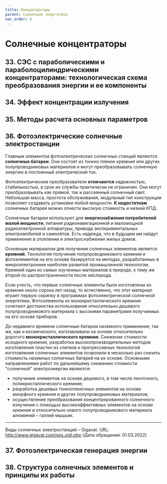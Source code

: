 ```yaml
---
title: Концентраторы
parent: Солнечная энергетика
nav_order: 6
---
```


# Солнечные концентраторы


## 33. СЭС с параболическими и параболоцилиндрическими концентраторами: технологическая схема преобразования энергии и ее компоненты


## 34. Эффект концентрации излучения


## 35. Методы расчета основных параметров


## 36. Фотоэлектрические солнечные электростанции

Главным элементом фотоэлектрических солнечных станций являются
**солнечные батареи**.  Они состоят из тонких пленок кремния или
других полупроводниковых материалов и могут преобразовывать солнечную
энергию в постоянный электрический ток.

Фотоэлектрические преобразователи **отличаются** надежностью,
стабильностью, а срок их службы практически не ограничен.  Они могут
преобразовывать как прямой, так и рассеянный солнечный свет.
Небольшая масса, простота обслуживания, модульный тип конструкции
позволяет создавать установки любой мощности.  **К недостаткам**
солнечных батарей можно отнести высокую стоимость и низкий КПД.

Солнечные батареи используют для **энергоснабжения потребителей малой
мощности**, питания радионавигационной и маломощной радиоэлектронной
аппаратуры, привода экспериментальных электромобилей и самолётов.
Есть надежда, что в будущем им найдут применение в отоплении и
электроснабжении жилых домов.

Основным материалом для получения солнечных элементов является
**кремний**.  Технология получения полупроводникового кремния и
фотоэлементов на его основе базируется на методах, разработанных в
микроэлектронике наиболее развитой промышленной технологии.  Кремний
один из самых изученных материалов в природе, к тому же второй по
распространенности после кислорода.

Если учесть, что первые солнечные элементы были изготовлены из кремния
около сорока лет назад, то естественно, что этот материал играет
первую скрипку в программах фотоэлектрической солнечной энергетики.
Фотоэлементы из монокристаллического кремния сочетают достоинства
использования относительно дешевого полупроводникового материала с
высокими параметрами получаемых на его основе приборов.

До недавнего времени солнечные батареи наземного применения, так же,
как и космического, изготавливали на основе относительно дорогого
**монокристаллического кремния**.  Снижение стоимости исходного
кремния, разработка высокопроизводительных методов изготовления
пластин из слитков и прогрессивных технологий изготовления солнечных
элементов позволили в несколько раз снизить стоимость наземных
солнечных батарей на их основе.  Основными направлениями работ по
дальнейшему снижению стоимости "солнечной" электроэнергии являются:
- получение элементов на основе дешевого, в том числе ленточного,
  поликристаллического кремния;
- разработка дешевых тонкопленочных элементов на основе аморфного
  кремния и других полупроводниковых материалов;
- осуществление преобразования концентрированного солнечного излучения
  с помощью высокоэффективных элементов на основе кремния и
  относительно нового полупроводникового материала алюминий – галлий
  мышьяк.

---

Виды солнечных электростанций – Gigavat. URL:
http://www.gigavat.com/ses_vidi.php (Дата обращения: 01.03.2022)


## 37. Фотоэлектрическая генерация энергии


## 38. Структура солнечных элементов и принципы их работы


